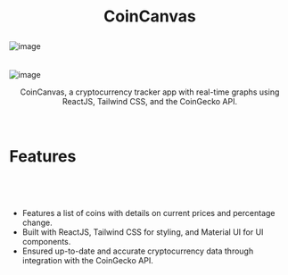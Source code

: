 # <p align="center">CoinCanvas</p>

![image](https://github.com/KetanKumavat/CoinCanvas/assets/127680348/4fd722d7-2bf8-48b6-a660-f247355778d4)
<br>
<br>
<br>
![image](https://github.com/KetanKumavat/CoinCanvas/assets/127680348/0694998d-25bb-417f-8f3e-cc80a19238ed)
<br>

<div align="center">
CoinCanvas, a cryptocurrency tracker app with real-time graphs using ReactJS, Tailwind CSS, and the CoinGecko API.
</div>
<br>
<br>

# <p align="left">Features</p>

<br>
<br>
<div>
  
- Features a list of coins with details on current prices and percentage change.
- Built with ReactJS, Tailwind CSS for styling, and Material UI for UI components.
- Ensured up-to-date and accurate cryptocurrency data through integration with the CoinGecko API.

</div>

